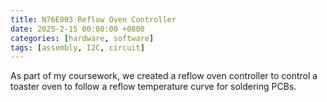 ```yaml
---
title: N76E003 Reflow Oven Controller
date: 2025-2-15 00:00:00 +0800
categories: [hardware, software]
tags: [assembly, I2C, circuit] 
---
```


As part of my coursework, we created a reflow oven controller to control a toaster oven to follow a reflow temperature curve for soldering PCBs. 



  
